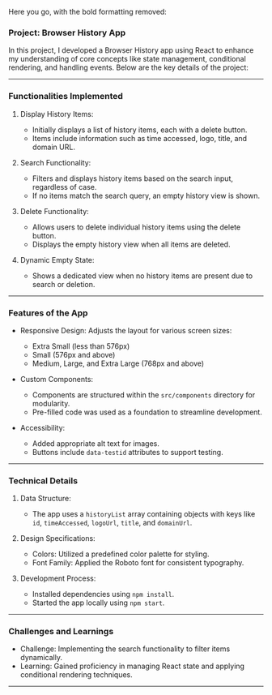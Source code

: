 Here you go, with the bold formatting removed:

### Project: Browser History App

In this project, I developed a Browser History app using React to enhance my understanding of core concepts like state management, conditional rendering, and handling events. Below are the key details of the project:

---

### Functionalities Implemented
1. Display History Items:
   - Initially displays a list of history items, each with a delete button.
   - Items include information such as time accessed, logo, title, and domain URL.

2. Search Functionality:
   - Filters and displays history items based on the search input, regardless of case.
   - If no items match the search query, an empty history view is shown.

3. Delete Functionality:
   - Allows users to delete individual history items using the delete button.
   - Displays the empty history view when all items are deleted.

4. Dynamic Empty State:
   - Shows a dedicated view when no history items are present due to search or deletion.

---

### Features of the App
- Responsive Design: Adjusts the layout for various screen sizes:
  - Extra Small (less than 576px)
  - Small (576px and above)
  - Medium, Large, and Extra Large (768px and above)

- Custom Components:
  - Components are structured within the `src/components` directory for modularity.
  - Pre-filled code was used as a foundation to streamline development.

- Accessibility:
  - Added appropriate alt text for images.
  - Buttons include `data-testid` attributes to support testing.

---

### Technical Details
1. Data Structure:
   - The app uses a `historyList` array containing objects with keys like `id`, `timeAccessed`, `logoUrl`, `title`, and `domainUrl`.

2. Design Specifications:
   - Colors: Utilized a predefined color palette for styling.
   - Font Family: Applied the Roboto font for consistent typography.

3. Development Process:
   - Installed dependencies using `npm install`.
   - Started the app locally using `npm start`.

---

### Challenges and Learnings
- Challenge: Implementing the search functionality to filter items dynamically.
- Learning: Gained proficiency in managing React state and applying conditional rendering techniques.

---



